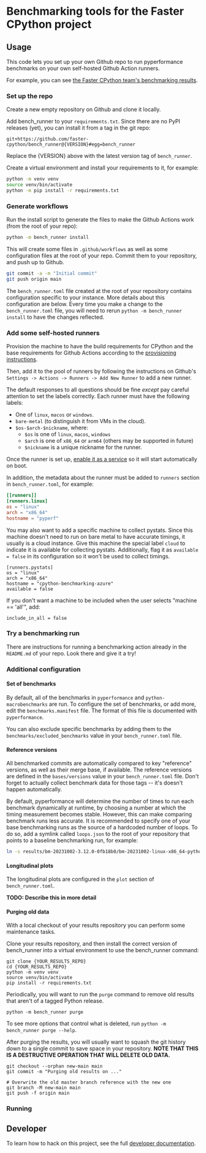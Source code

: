 # Benchmarking tools for the Faster CPython project

## Usage

This code lets you set up your own Github repo to run pyperformance benchmarks on your own self-hosted Github Action runners.

For example, you can see [the Faster CPython team's benchmarking results](https://github.com/faster-cpython/benchmarking-public).

### Set up the repo

Create a new empty repository on Github and clone it locally.

Add bench_runner to your `requirements.txt`. Since there are no PyPI releases (yet), you can install it from a tag in the git repo:

```text
git+https://github.com/faster-cpython/bench_runner@{VERSION}#egg=bench_runner
```

Replace the {VERSION} above with the latest version tag of `bench_runner`.

Create a virtual environment and install your requirements to it, for example:

```bash session
python -m venv venv
source venv/bin/activate
python -m pip install -r requirements.txt
```

### Generate workflows

Run the install script to generate the files to make the Github Actions work (from the root of your repo):

```bash session
python -m bench_runner install
```

This will create some files in `.github/workflows` as well as some configuration files at the root of your repo.
Commit them to your repository, and push up to Github.

```bash session
git commit -a -m "Initial commit"
git push origin main
```

The `bench_runner.toml` file created at the root of your repository contains configuration specific to your instance.
More details about this configuration are below.
Every time you make a change to the `bench_runner.toml` file, you will need to rerun `python -m bench_runner install` to have the changes reflected.

### Add some self-hosted runners

Provision the machine to have the build requirements for CPython and the base requirements for Github Actions according to the [provisioning instructions](PROVISIONING.md).

Then, add it to the pool of runners by following the instructions on Github's `Settings -> Actions -> Runners -> Add New Runner` to add a new runner.

The default responses to all questions should be fine _except_ pay careful attention to set the labels correctly.
Each runner must have the following labels:

- One of `linux`, `macos` or `windows`.
- `bare-metal` (to distinguish it from VMs in the cloud).
- `$os-$arch-$nickname`, where:
  - `$os` is one of `linux`, `macos`, `windows`
  - `$arch` is one of `x86_64` or `arm64` (others may be supported in future)
  - `$nickname` is a unique nickname for the runner.

Once the runner is set up, [enable it as a service](https://docs.github.com/en/actions/hosting-your-own-runners/managing-self-hosted-runners/configuring-the-self-hosted-runner-application-as-a-service) so it will start automatically on boot.

In addition, the metadata about the runner must be added to `runners` section in `bench_runner.toml`, for example:

```toml
[[runners]]
[runners.linux]
os = "linux"
arch = "x86_64"
hostname = "pyperf"
```

You may also want to add a specific machine to collect pystats.
Since this machine doesn't need to run on bare metal to have accurate timings, it usually is a cloud instance.
Give this machine the special label `cloud` to indicate it is available for collecting pystats.
Additionally, flag it as `available = false` in its configuration so it won't be used to collect timings.

```
[runners.pystats]
os = "linux"
arch = "x86_64"
hostname = "cpython-benchmarking-azure"
available = false
```

If you don't want a machine to be included when the user selects "machine == 'all'", add:

```
include_in_all = false
```

### Try a benchmarking run

There are instructions for running a benchmarking action already in the `README.md` of your repo. Look there and give it a try!

### Additional configuration

#### Set of benchmarks

By default, all of the benchmarks in `pyperformance` and `python-macrobenchmarks` are run. To configure the set of benchmarks, or add more, edit the `benchmarks.manifest` file.
The format of this file is documented with `pyperformance`.

You can also exclude specific benchmarks by adding them to the `benchmarks/excluded_benchmarks` value in your `bench_runner.toml` file.

#### Reference versions

All benchmarked commits are automatically compared to key "reference" versions, as well as their merge base, if available.
The reference versions are defined in the `bases/versions` value in your `bench_runner.toml` file.
Don't forget to actually collect benchmark data for those tags -- it's doesn't happen automatically.

By default, pyperformance will determine the number of times to run each benchmark dynamically at runtime, by choosing a number at which the timing
measurement becomes stable.
However, this can make comparing benchmark runs less accurate.
It is recommended to specify one of your base benchmarking runs as the source of a hardcoded number of loops.
To do so, add a symlink called `loops.json` to the root of your repository that points to a baseline benchmarking run, for example:

```sh
ln -s results/bm-20231002-3.12.0-0fb18b0/bm-20231002-linux-x86_64-python-v3.12.0-3.12.0-0fb18b0.json loops.json
```

#### Longitudinal plots

The longitudinal plots are configured in the `plot` section of `bench_runner.toml`.

**TODO: Describe this in more detail**

#### Purging old data

With a local checkout of your results repository you can perform some maintenance tasks.

Clone your results repository, and then install the correct version of bench_runner into a virtual environment to use the bench_runner command:

```
git clone {YOUR_RESULTS_REPO}
cd {YOUR_RESULTS_REPO}
python -m venv venv
source venv/bin/activate
pip install -r requirements.txt
```

Periodically, you will want to run the `purge` command to remove old results that aren't of a tagged Python release.

```
python -m bench_runner purge
```

To see more options that control what is deleted, run `python -m bench_runner purge --help`.

After purging the results, you will usually want to squash the git history down to a single commit to save space in your repository. **NOTE THAT THIS IS A DESTRUCTIVE OPERATION THAT WILL DELETE OLD DATA.**

```
git checkout --orphan new-main main
git commit -m "Purging old results on ..."

# Overwrite the old master branch reference with the new one
git branch -M new-main main
git push -f origin main
```

### Running

## Developer

To learn how to hack on this project, see the full [developer documentation](DEVELOPER.md).
